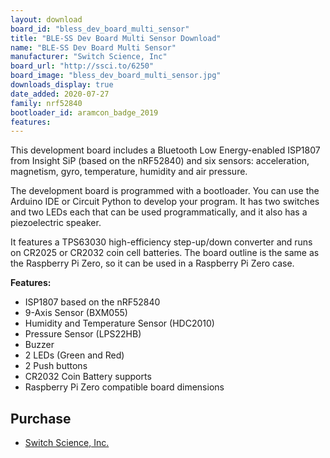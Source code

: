 ```yaml
---
layout: download
board_id: "bless_dev_board_multi_sensor"
title: "BLE-SS Dev Board Multi Sensor Download"
name: "BLE-SS Dev Board Multi Sensor"
manufacturer: "Switch Science, Inc"
board_url: "http://ssci.to/6250"
board_image: "bless_dev_board_multi_sensor.jpg"
downloads_display: true
date_added: 2020-07-27
family: nrf52840
bootloader_id: aramcon_badge_2019
features:
---
```


This development board includes a Bluetooth Low Energy-enabled ISP1807 from Insight SiP (based on the nRF52840) and six sensors: acceleration, magnetism, gyro, temperature, humidity and air pressure.

The development board is programmed with a bootloader. You can use the Arduino IDE or Circuit Python to develop your program. It has two switches and two LEDs each that can be used programmatically, and it also has a piezoelectric speaker.

It features a TPS63030 high-efficiency step-up/down converter and runs on CR2025 or CR2032 coin cell batteries. The board outline is the same as the Raspberry Pi Zero, so it can be used in a Raspberry Pi Zero case.

**Features:**

* ISP1807 based on the nRF52840
* 9-Axis Sensor (BXM055)
* Humidity and Temperature Sensor (HDC2010)
* Pressure Sensor (LPS22HB)
* Buzzer
* 2 LEDs (Green and Red)
* 2 Push buttons
* CR2032 Coin Battery supports
* Raspberry Pi Zero compatible board dimensions

## Purchase
* [Switch Science, Inc.](http://ssci.to/6250)
